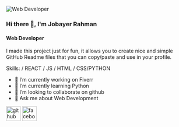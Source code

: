 ![Web Developer](https://scontent.fdac31-1.fna.fbcdn.net/v/t1.6435-9/117657229_781318799361784_4485732188672080861_n.jpg?_nc_cat=102&ccb=1-5&_nc_sid=e3f864&_nc_eui2=AeGbE5mTyQxwd7vIQUV6KV0ivq93XdeNElG-r3dd140SUbhEptSGFLVzttad1LVUDPpPgLFYq9pwwPqBBWbLpzXD&_nc_ohc=FLuwembBWW8AX-ocf13&_nc_ht=scontent.fdac31-1.fna&oh=00_AT9jPDy2EtuC2WU2vgFnPACrr0JT464lZspzV2GksbZPIQ&oe=6245494B)
### Hi there 👋, I'm Jobayer Rahman
#### Web Developer
I made this project just for fun, it allows you to create nice and simple GitHub Readme files that you can copy/paste and use in your profile.

Skills: / REACT / JS / HTML / CSS/PYTHON

- 🔭 I’m currently working on Fiverr 
- 🌱 I’m currently learning Python 
- 👯 I’m looking to collaborate on github 
- 💬 Ask me about Web Development 


[<img src='https://cdn.jsdelivr.net/npm/simple-icons@3.0.1/icons/github.svg' alt='github' height='40'>](https://github.com/https://github.com/JobayerRahman07)  [<img src='https://cdn.jsdelivr.net/npm/simple-icons@3.0.1/icons/facebook.svg' alt='facebook' height='40'>](https://www.facebook.com/https://www.facebook.com/sayedjobayerrahman/)  

 
